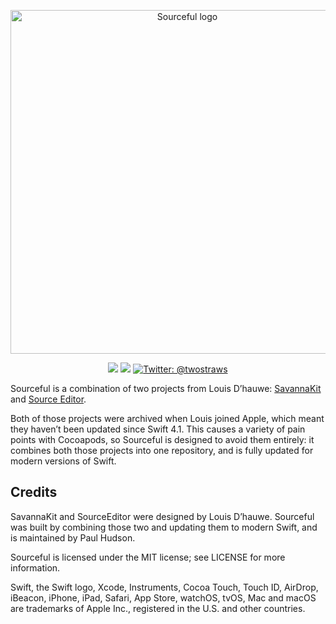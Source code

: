 
<p align="center">
    <img src="https://www.hackingwithswift.com/files/sourceful/logo.png" alt="Sourceful logo" width="550" maxHeight=“118" />
</p>

<p align="center">
    <img src="https://img.shields.io/badge/iOS-12.0+-blue.svg" />
    <img src="https://img.shields.io/badge/Swift-5.0-brightgreen.svg" />
    <a href="https://twitter.com/twostraws">
        <img src="https://img.shields.io/badge/Contact-@twostraws-lightgrey.svg?style=flat" alt="Twitter: @twostraws" />
    </a>
</p>

Sourceful is a combination of two projects from Louis D’hauwe: [SavannaKit](https://github.com/louisdh/savannakit) and [Source Editor](https://github.com/louisdh/source-editor).

Both of those projects were archived when Louis joined Apple, which meant they haven’t been updated since Swift 4.1. This causes a variety of pain points with Cocoapods, so Sourceful is designed to avoid them entirely: it combines both those projects into one repository, and is fully updated for modern versions of Swift.


## Credits

SavannaKit and SourceEditor were designed by Louis D’hauwe. Sourceful was built by combining those two and updating them to modern Swift, and is maintained by Paul Hudson.

Sourceful is licensed under the MIT license; see LICENSE for more information.

Swift, the Swift logo, Xcode, Instruments, Cocoa Touch, Touch ID, AirDrop, iBeacon, iPhone, iPad, Safari, App Store, watchOS, tvOS, Mac and macOS are trademarks of Apple Inc., registered in the U.S. and other countries. 

